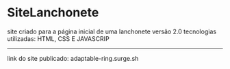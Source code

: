 # SiteLanchonete
site criado para a página inicial de uma lanchonete
versão 2.0
tecnologias utilizadas: HTML, CSS E JAVASCRIP 

*******************************

link do site publicado: adaptable-ring.surge.sh
